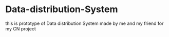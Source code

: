 # Data-distribution-System
this is prototype of Data distribution System made by me and my friend for my CN project
